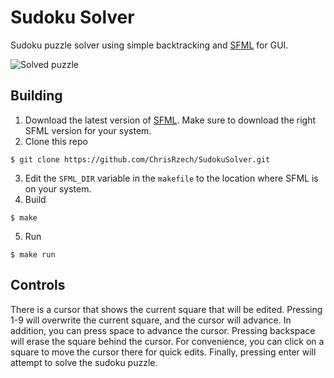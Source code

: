 # Sudoku Solver
Sudoku puzzle solver using simple backtracking and [SFML](https://www.sfml-dev.org/) for GUI.

![Solved puzzle](.github/solved.png)

## Building
1. Download the latest version of [SFML](https://www.sfml-dev.org/download.php). Make sure to download the right SFML version for your system.
2. Clone this repo
```
$ git clone https://github.com/ChrisRzech/SudokuSolver.git
```
3. Edit the `SFML_DIR` variable in the `makefile` to the location where SFML is on your system.
4. Build
```
$ make
```
5. Run
```
$ make run
```

## Controls
There is a cursor that shows the current square that will be edited. Pressing 1-9 will overwrite the current square, and the cursor will advance. In addition, you can press space to advance the cursor. Pressing backspace will erase the square behind the cursor. For convenience, you can click on a square to move the cursor there for quick edits. Finally, pressing enter will attempt to solve the sudoku puzzle.